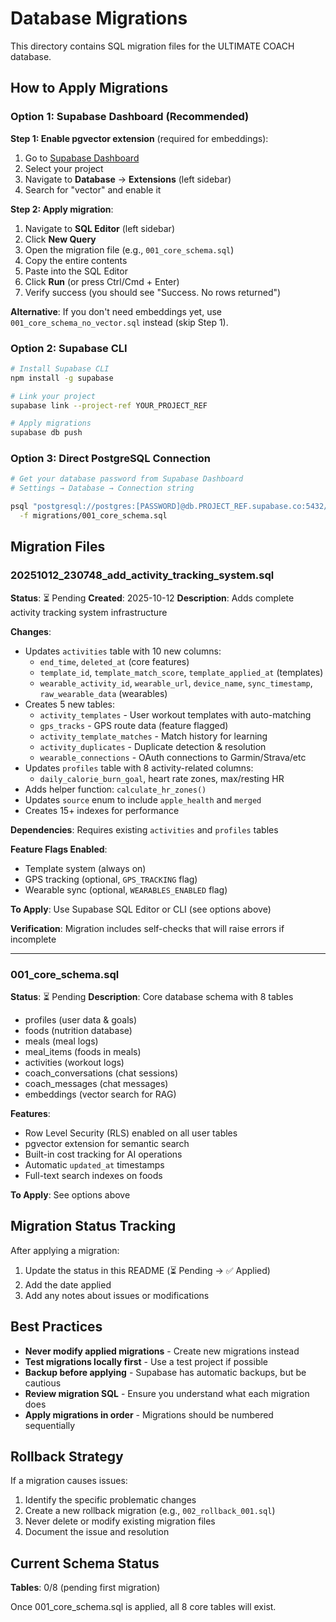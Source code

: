 # Database Migrations

This directory contains SQL migration files for the ULTIMATE COACH database.

## How to Apply Migrations

### Option 1: Supabase Dashboard (Recommended)

**Step 1: Enable pgvector extension** (required for embeddings):
1. Go to [Supabase Dashboard](https://supabase.com/dashboard)
2. Select your project
3. Navigate to **Database** → **Extensions** (left sidebar)
4. Search for "vector" and enable it

**Step 2: Apply migration**:
1. Navigate to **SQL Editor** (left sidebar)
2. Click **New Query**
3. Open the migration file (e.g., `001_core_schema.sql`)
4. Copy the entire contents
5. Paste into the SQL Editor
6. Click **Run** (or press Ctrl/Cmd + Enter)
7. Verify success (you should see "Success. No rows returned")

**Alternative**: If you don't need embeddings yet, use `001_core_schema_no_vector.sql` instead (skip Step 1).

### Option 2: Supabase CLI

```bash
# Install Supabase CLI
npm install -g supabase

# Link your project
supabase link --project-ref YOUR_PROJECT_REF

# Apply migrations
supabase db push
```

### Option 3: Direct PostgreSQL Connection

```bash
# Get your database password from Supabase Dashboard
# Settings → Database → Connection string

psql "postgresql://postgres:[PASSWORD]@db.PROJECT_REF.supabase.co:5432/postgres" \
  -f migrations/001_core_schema.sql
```

## Migration Files

### 20251012_230748_add_activity_tracking_system.sql
**Status**: ⏳ Pending
**Created**: 2025-10-12
**Description**: Adds complete activity tracking system infrastructure

**Changes**:
- Updates `activities` table with 10 new columns:
  - `end_time`, `deleted_at` (core features)
  - `template_id`, `template_match_score`, `template_applied_at` (templates)
  - `wearable_activity_id`, `wearable_url`, `device_name`, `sync_timestamp`, `raw_wearable_data` (wearables)
- Creates 5 new tables:
  - `activity_templates` - User workout templates with auto-matching
  - `gps_tracks` - GPS route data (feature flagged)
  - `activity_template_matches` - Match history for learning
  - `activity_duplicates` - Duplicate detection & resolution
  - `wearable_connections` - OAuth connections to Garmin/Strava/etc
- Updates `profiles` table with 8 activity-related columns:
  - `daily_calorie_burn_goal`, heart rate zones, max/resting HR
- Adds helper function: `calculate_hr_zones()`
- Updates `source` enum to include `apple_health` and `merged`
- Creates 15+ indexes for performance

**Dependencies**: Requires existing `activities` and `profiles` tables

**Feature Flags Enabled**:
- Template system (always on)
- GPS tracking (optional, `GPS_TRACKING` flag)
- Wearable sync (optional, `WEARABLES_ENABLED` flag)

**To Apply**: Use Supabase SQL Editor or CLI (see options above)

**Verification**: Migration includes self-checks that will raise errors if incomplete

---

### 001_core_schema.sql
**Status**: ⏳ Pending
**Description**: Core database schema with 8 tables
- profiles (user data & goals)
- foods (nutrition database)
- meals (meal logs)
- meal_items (foods in meals)
- activities (workout logs)
- coach_conversations (chat sessions)
- coach_messages (chat messages)
- embeddings (vector search for RAG)

**Features**:
- Row Level Security (RLS) enabled on all user tables
- pgvector extension for semantic search
- Built-in cost tracking for AI operations
- Automatic `updated_at` timestamps
- Full-text search indexes on foods

**To Apply**: See options above

## Migration Status Tracking

After applying a migration:
1. Update the status in this README (⏳ Pending → ✅ Applied)
2. Add the date applied
3. Add any notes about issues or modifications

## Best Practices

- **Never modify applied migrations** - Create new migrations instead
- **Test migrations locally first** - Use a test project if possible
- **Backup before applying** - Supabase has automatic backups, but be cautious
- **Review migration SQL** - Ensure you understand what each migration does
- **Apply migrations in order** - Migrations should be numbered sequentially

## Rollback Strategy

If a migration causes issues:
1. Identify the specific problematic changes
2. Create a new rollback migration (e.g., `002_rollback_001.sql`)
3. Never delete or modify existing migration files
4. Document the issue and resolution

## Current Schema Status

**Tables**: 0/8 (pending first migration)

Once 001_core_schema.sql is applied, all 8 core tables will exist.
